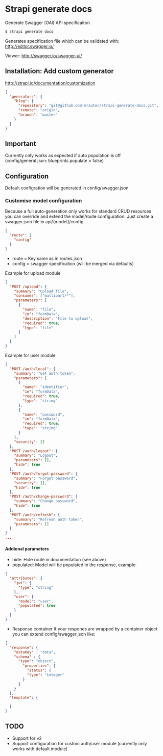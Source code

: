 # Strapi generate docs

Generate Swagger (OAI) API specificaiton

```bash
$ strapi generate docs
```

Generates specification file which can be validated with: http://editor.swagger.io/

Viewer: http://swagger.io/swagger-ui/

## Installation: Add custom generator
http://strapi.io/documentation/customization
```json
{
  "generators": {
    "blog": {
      "repository": "git@github.com:mrauter/strapi-generate-docs.git",
      "remote": "origin",
      "branch": "master"
    }
  }
}
```

## Important
Currently only works as expected if auto population is off (config/general.json: blueprints.populate = false)

## Configuration
Default configration will be generated in config/swagger.json

### Customise model configuration
Because a full auto-generation only works for standard CRUD resources you can override and extend the model/route configuration. Just create a swagger.json file in api/{model}/config

```json
{
  "route": {
    "config"
  }
}
```

* route = Key same as in routes.json
* config = swagger specification (will be merged via defaults)

Example for upload module
```json
{
  "POST /upload": {
    "summary": "Upload file",
    "consumes": ["multipart/*"],
    "parameters": [
      {
        "name": "file",
        "in": "formData",
        "description": "File to upload",
        "required": true,
        "type": "file"
      }
    ]
  }
}
```

Example for user module
```json
{
  "POST /auth/local": {
    "summary": "Get auth token",
    "parameters": [
      {
        "name": "identifier",
        "in": "formData",
        "required": true,
        "type": "string"
      },
      {
        "name": "password",
        "in": "formData",
        "required": true,
        "type": "string"
      }
    ],
    "security": []
  },
  "POST /auth/logout": {
    "summary": "Logout",
    "parameters": [],
    "hide": true
  },
  "POST /auth/forgot-password": {
    "summary": "Forgot password",
    "security": [],
    "hide": true
  },
  "POST /auth/change-password": {
    "summary": "Change password",
    "hide": true
  },
  "POST /auth/refresh": {
    "summary": "Refresh auth token",
    "parameters": []
  }
}
...
```

#### Addional parameters
* hide: Hide route in documentation (see above)
* populated: Model will be populated in the response, example:
```json
{
  "attributes": {
    "jwt": {
      "type": "string"
    },
    "user": {
      "model": "user",
      "populated": true
    }
  }
}
```
* Response container
If your respones are wrapped by a container object you can extend config/swagger.json like:
```json
{
  "response": {
    "dataKey" : "data",
    "schema" : {
  	  "type": "object",
  		"properties": {
  		  "status": {
          "type": "integer"
        }
  	  }
    }
  },
  "template": {

  }
}
```

## TODO
* Support for v2
* Support configuration for custom auth/user module (currently only works with default module)
